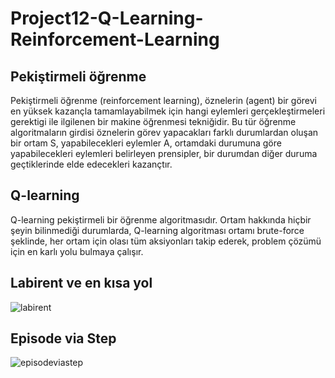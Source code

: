 
# Project12-Q-Learning-Reinforcement-Learning

## Pekiştirmeli öğrenme

Pekiştirmeli öğrenme (reinforcement learning), öznelerin (agent) bir görevi en yüksek
kazançla tamamlayabilmek için hangi eylemleri gerçekleştirmeleri gerektigi ile
ilgilenen bir makine öğrenmesi tekniğidir. Bu tür öğrenme algoritmaların girdisi
öznelerin görev yapacakları farklı durumlardan oluşan bir ortam S, yapabilecekleri
eylemler A, ortamdaki durumuna göre yapabilecekleri eylemleri belirleyen prensipler, bir
durumdan diğer duruma geçtiklerinde elde edecekleri kazançtır.
## Q-learning
Q-learning pekiştirmeli bir öğrenme algoritmasıdır. Ortam hakkında hiçbir şeyin
bilinmediği durumlarda, Q-learning algoritması ortamı brute-force şeklinde, her
ortam için olası tüm aksiyonları takip ederek, problem çözümü için en karlı yolu
bulmaya çalışır. 

## Labirent ve en kısa yol 
![labirent](https://user-images.githubusercontent.com/59628395/120541789-013a4f80-c3f3-11eb-843d-5c7adaad1df1.png)

## Episode via Step

![episodeviastep](https://user-images.githubusercontent.com/59628395/120541840-11eac580-c3f3-11eb-9bc3-08933f7d4e0a.png)
